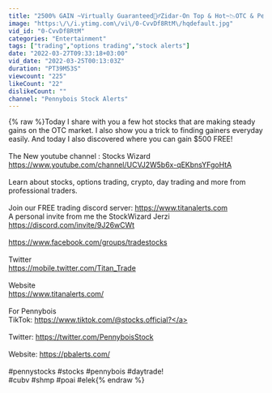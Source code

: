 ```yaml
---
title: "2500% GAIN ~Virtually Guaranteed🧙‍♂️Zidar-On Top & Hot~📉OTC & Penny Stocks $CUBV- $ELEK- $POAI~$SHMP"
image: "https:\/\/i.ytimg.com\/vi\/0-CvvDf8RtM\/hqdefault.jpg"
vid_id: "0-CvvDf8RtM"
categories: "Entertainment"
tags: ["trading","options trading","stock alerts"]
date: "2022-03-27T09:33:18+03:00"
vid_date: "2022-03-25T00:13:03Z"
duration: "PT39M53S"
viewcount: "225"
likeCount: "22"
dislikeCount: ""
channel: "Pennybois Stock Alerts"
---
```

{% raw %}Today I share with you a few hot stocks that are making steady gains on the OTC market. I also show you a trick to finding gainers everyday easily. And today I also discovered where you can gain $500 FREE!<br /><br />The New youtube channel : Stocks Wizard<br /><a rel="nofollow" target="blank" href="https://www.youtube.com/channel/UCVJ2W5b6x-qEKbnsYFgoHtA">https://www.youtube.com/channel/UCVJ2W5b6x-qEKbnsYFgoHtA</a><br /><br />Learn about stocks, options trading, crypto, day trading and more from  professional traders.<br /><br />Join our FREE trading discord server: <a rel="nofollow" target="blank" href="https://www.titanalerts.com">https://www.titanalerts.com</a><br />A personal invite from me the StockWizard Jerzi<br /><a rel="nofollow" target="blank" href="https://discord.com/invite/9J26wCWt">https://discord.com/invite/9J26wCWt</a><br /><br /><a rel="nofollow" target="blank" href="https://www.facebook.com/groups/tradestocks">https://www.facebook.com/groups/tradestocks</a><br /><br />Twitter<br /><a rel="nofollow" target="blank" href="https://mobile.twitter.com/Titan_Trade">https://mobile.twitter.com/Titan_Trade</a><br /><br />Website<br /><a rel="nofollow" target="blank" href="https://www.titanalerts.com/">https://www.titanalerts.com/</a><br /><br />For Pennybois<br />TikTok: <a rel="nofollow" target="blank" href="https://www.tiktok.com/@stocks.official?">https://www.tiktok.com/@stocks.official?</a><br /><br />Twitter: <a rel="nofollow" target="blank" href="https://twitter.com/PennyboisStock">https://twitter.com/PennyboisStock</a> <br /><br />Website: <a rel="nofollow" target="blank" href="https://pbalerts.com/">https://pbalerts.com/</a><br /><br />#pennystocks #stocks #pennybois #daytrade!<br />#cubv #shmp #poai #elek{% endraw %}
